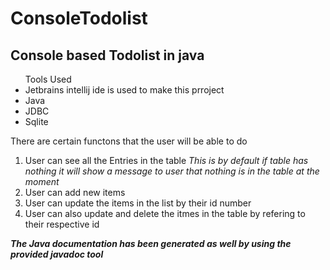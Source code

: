 # ConsoleTodolist
<h2>Console based Todolist in java </h2>
<ul>
  Tools Used
  <li>Jetbrains intellij ide is used to make this prroject</li>
  <li>Java</li>
  <li>JDBC</li>
  <li>Sqlite</li>
  </ul>
  <p>There are certain functons that the user will be able to do
    <ol>
      <li>User can see all the Entries in the table <i>This is by default if table has nothing it will show a message to user that nothing is in the table at the moment</i></li>
      <li>User can add new items</li>
      <li>User can update the items in the list by their id number</li>
      <li>User can also update and delete the itmes in the table by refering to their respective id</li>
     </ol>
</p>
  
 <b><i>The Java documentation has been generated as well by using the provided javadoc tool</i></b>
